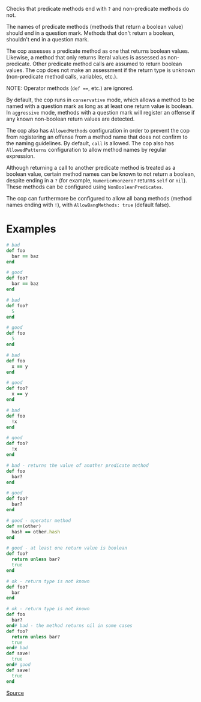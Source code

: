 
Checks that predicate methods end with `?` and non-predicate methods do not.

The names of predicate methods (methods that return a boolean value) should end
in a question mark. Methods that don't return a boolean, shouldn't
end in a question mark.

The cop assesses a predicate method as one that returns boolean values. Likewise,
a method that only returns literal values is assessed as non-predicate. Other predicate
method calls are assumed to return boolean values. The cop does not make an assessment
if the return type is unknown (non-predicate method calls, variables, etc.).

NOTE: Operator methods (`def ==`, etc.) are ignored.

By default, the cop runs in `conservative` mode, which allows a method to be named
with a question mark as long as at least one return value is boolean. In `aggressive`
mode, methods with a question mark will register an offense if any known non-boolean
return values are detected.

The cop also has `AllowedMethods` configuration in order to prevent the cop from
registering an offense from a method name that does not confirm to the naming
guidelines. By default, `call` is allowed. The cop also has `AllowedPatterns`
configuration to allow method names by regular expression.

Although returning a call to another predicate method is treated as a boolean value,
certain method names can be known to not return a boolean, despite ending in a `?`
(for example, `Numeric#nonzero?` returns `self` or `nil`). These methods can be
configured using `NonBooleanPredicates`.

The cop can furthermore be configured to allow all bang methods (method names
ending with `!`), with `AllowBangMethods: true` (default false).

# Examples

```ruby
# bad
def foo
  bar == baz
end

# good
def foo?
  bar == baz
end

# bad
def foo?
  5
end

# good
def foo
  5
end

# bad
def foo
  x == y
end

# good
def foo?
  x == y
end

# bad
def foo
  !x
end

# good
def foo?
  !x
end

# bad - returns the value of another predicate method
def foo
  bar?
end

# good
def foo?
  bar?
end

# good - operator method
def ==(other)
  hash == other.hash
end

# good - at least one return value is boolean
def foo?
  return unless bar?
  true
end

# ok - return type is not known
def foo?
  bar
end

# ok - return type is not known
def foo
  bar?
end# bad - the method returns nil in some cases
def foo?
  return unless bar?
  true
end# bad
def save!
  true
end# good
def save!
  true
end
```

[Source](http://www.rubydoc.info/gems/rubocop/RuboCop/Cop/Naming/PredicateMethod)